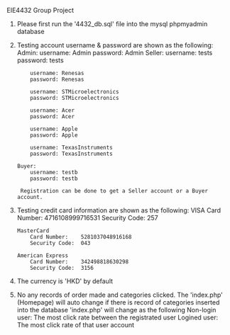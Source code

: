 EIE4432 Group Project

1.  Please first run the '4432_db.sql' file into the mysql phpmyadmin database

2.  Testing account username & password are shown as the following:
        Admin:
            username: Admin
            password: Admin
        Seller:
            username: tests
            password: tests

            username: Renesas
            password: Renesas

            username: STMicroelectronics
            password: STMicroelectronics

            username: Acer
            password: Acer

            username: Apple
            password: Apple

            username: TexasInstruments
            password: TexasInstruments
            
        Buyer:
            username: testb
            password: testb

         Registration can be done to get a Seller account or a Buyer account.
         
3.  Testing credit card information are shown as the following:
        VISA
            Card Number:    4716108999716531
            Security Code:  257

        MasterCard
            Card Number:    5281037048916168
            Security Code:  043

        American Express
            Card Number:    342498818630298
            Security Code:  3156

4.  The currency is 'HKD' by default

5.  No any records of order made and categories clicked.
        The 'index.php' (Homepage) will auto change if there is record of categories inserted into the database
            'index.php' will change as the following
                Non-login user: The most click rate between the registrated user
                Logined user:   The most click rate of that user account